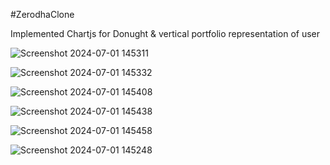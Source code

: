 #ZerodhaClone 

Implemented Chartjs for Donught & vertical portfolio representation of user

![Screenshot 2024-07-01 145311](https://github.com/ayushharmaa/zerodhaclone/assets/93790325/5d674f56-983b-42e7-b168-c2ddc0d7b4c0)

![Screenshot 2024-07-01 145332](https://github.com/ayushharmaa/zerodhaclone/assets/93790325/61792dc4-2e59-40e6-b77c-b94a0ca907d6)

![Screenshot 2024-07-01 145408](https://github.com/ayushharmaa/zerodhaclone/assets/93790325/2511a70d-7071-483d-8c3a-e49052432487)

![Screenshot 2024-07-01 145438](https://github.com/ayushharmaa/zerodhaclone/assets/93790325/337b3676-2ccb-4c20-b180-54777d34d05b)

![Screenshot 2024-07-01 145458](https://github.com/ayushharmaa/zerodhaclone/assets/93790325/19e8149f-4f27-46ef-bfa9-fef1a17d75b3)

![Screenshot 2024-07-01 145248](https://github.com/ayushharmaa/zerodhaclone/assets/93790325/2c5b7dab-89b4-4cbf-8264-6d6655155f4e)





